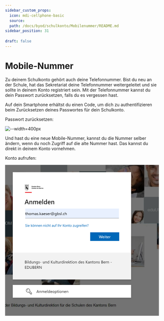 ```yaml
---
sidebar_custom_props:
  icon: mdi-cellphone-basic
  source: 
  path: /docs/byod/schulkonto/Mobilenummer/README.md
sidebar_position: 31

draft: false
---
```


#  Mobile-Nummer

Zu deinem Schulkonto gehört auch deine Telefonnummer. Bist du neu an der Schule, hat das Sekretariat deine Telefonnummer weitergeleitet und sie sollte in deinem Konto registriert sein. Mit der Telefonnummer kannst du dein Passwort zurücksetzen, falls du es vergessen hast.

Auf dein Smartphone erhältst du einen Code, um dich zu authentifizieren beim Zurücksetzen deines Passwortes für dein Schulkonto.


Passwort zurücksetzen: 

<BrowserWindow url="https://password.edubern.ch/" >

![ --width=400px](./pwrücksetzen.png)

</BrowserWindow>


Und hast du eine neue Mobile-Nummer, kannst du die Nummer selber ändern, wenn du noch Zugriff auf die alte Nummer hast. Das kannst du direkt in deinem Konto vornehmen.

Konto aufrufen: 

<BrowserWindow url="https://aka.ms/mfasetup" >

![ --width=400px](./mskontoanmelden.png)

</BrowserWindow>

